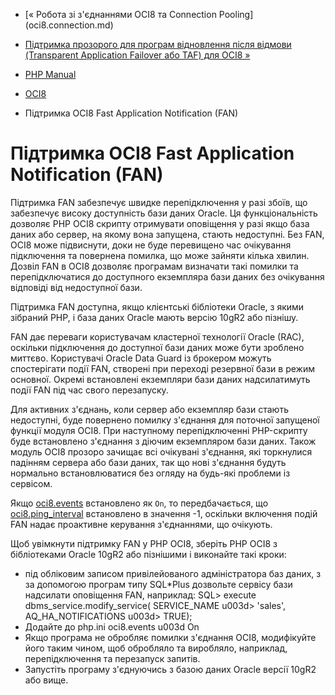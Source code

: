 - [« Робота зі з'єднаннями OCI8 та Connection
Pooling] (oci8.connection.md)
- [Підтримка прозорого для програм відновлення після відмови
(Transparent Application Failover або TAF) для OCI8
»](oci8.taf.md)

- [PHP Manual](index.md)
- [OCI8](book.oci8.md)
- Підтримка OCI8 Fast Application Notification (FAN)

# Підтримка OCI8 Fast Application Notification (FAN)

Підтримка FAN забезпечує швидке перепідключення у разі збоїв, що
забезпечує високу доступність бази даних Oracle. Ця
функціональність дозволяє PHP OCI8 скрипту отримувати оповіщення у разі
якщо база даних або сервер, на якому вона запущена, стають
недоступні. Без FAN, OCI8 може підвиснути, доки не буде перевищено
час очікування підключення та повернена помилка, що може зайняти
кілька хвилин. Дозвіл FAN в OCI8 дозволяє програмам визначати
такі помилки та перепідключатися до доступного екземпляра бази даних без
очікування відповіді від недоступної бази.

Підтримка FAN доступна, якщо клієнтські бібліотеки Oracle, з якими
зібраний PHP, і база даних Oracle мають версію 10gR2 або пізнішу.

FAN дає переваги користувачам кластерної технології Oracle (RAC),
оскільки підключення до доступної бази даних може бути зроблено
миттєво. Користувачі Oracle Data Guard із брокером можуть спостерігати
події FAN, створені при переході резервної бази в режим основної.
Окремі встановлені екземпляри бази даних надсилатимуть події
FAN під час свого перезапуску.

Для активних з'єднань, коли сервер або екземпляр бази стають
недоступні, буде повернено помилку з'єднання для поточної запущеної
функції модуля OCI8. При наступному перепідключенні PHP-скрипту буде
встановлено з'єднання з діючим екземпляром бази даних. Також
модуль OCI8 прозоро зачищає всі очікувані з'єднання, які торкнулися
падінням сервера або бази даних, так що нові з'єднання будуть
нормально встановлюватися без огляду на будь-які проблеми із сервісом.

Якщо [oci8.events](oci8.configuration.md#ini.oci8.events) встановлено
як `On`, то передбачається, що
[oci8.ping_interval](oci8.configuration.md#ini.oci8.ping-interval)
встановлено в значення -1, оскільки включення подій FAN надає
проактивне керування з'єднаннями, що очікують.

Щоб увімкнути підтримку FAN у PHP OCI8, зберіть PHP OCI8 з бібліотеками
Oracle 10gR2 або пізнішими і виконайте такі кроки:

- під обліковим записом привілейованого адміністратора баз даних, з
за допомогою програм типу SQL\*Plus дозвольте сервісу бази надсилати
оповіщення FAN, наприклад:
SQL> execute dbms_service.modify_service(
SERVICE_NAME u003d> 'sales',
AQ_HA_NOTIFICATIONS u003d> TRUE);
- Додайте до php.ini
oci8.events u003d On
- Якщо програма не обробляє помилки з'єднання OCI8,
модифікуйте його таким чином, щоб обробляло та виробляло,
наприклад, перепідключення та перезапуск запитів.
- Запустіть програму з'єднуючись з базою даних Oracle версії 10gR2
або вище.
